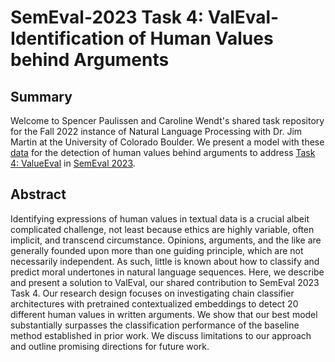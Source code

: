 # SemEval-2023 Task 4: ValEval-Identification of Human Values behind Arguments

## Summary
Welcome to Spencer Paulissen and Caroline Wendt's shared task repository for the Fall 2022 instance of Natural Language Processing with Dr. Jim Martin at the University of Colorado Boulder. We present a model with these [data](https://zenodo.org/record/6818093#.Y4pqGuzMLIA) for the detection of human values behind arguments to address [Task 4: ValueEval](https://touche.webis.de/semeval23/touche23-web/index.html) in [SemEval 2023](https://semeval.github.io/SemEval2023/).

## Abstract
Identifying expressions of human values in textual data is a crucial albeit complicated challenge, not least because ethics are highly variable, often implicit, and transcend circumstance. Opinions, arguments, and the like are generally founded upon more than one guiding principle, which are not necessarily independent. As such, little is known about how to classify and predict moral undertones in natural language sequences. Here, we describe and present a solution to ValEval, our shared contribution to SemEval 2023 Task 4. Our research design focuses on investigating chain classifier architectures with pretrained contextualized embeddings to detect 20 different human values in written arguments. We show that our best model substantially surpasses the classification performance of the baseline method established in prior work. We discuss limitations to our approach and outline promising directions for future work.
